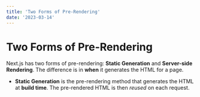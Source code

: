 ```yaml
---
title: 'Two Forms of Pre-Rendering'
date: '2023-03-14'
---
```


# Two Forms of Pre-Rendering

Next.js has two forms of pre-rendering: **Static Generation** and **Server-side Rendering**. The difference is in **when** it generates the HTML for a page.

- **Static Generation** is the pre-rendering method that generates the HTML at **build time**. The pre-rendered HTML is then _reused_ on each request.


